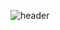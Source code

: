 ![header](https://capsule-render.vercel.app/api?type=Slice&color=38d9a9&height=180&section=header&text=leeapgil&fontSize=80&fontColor=343a40&animation=twinkling&rotate=-5)
